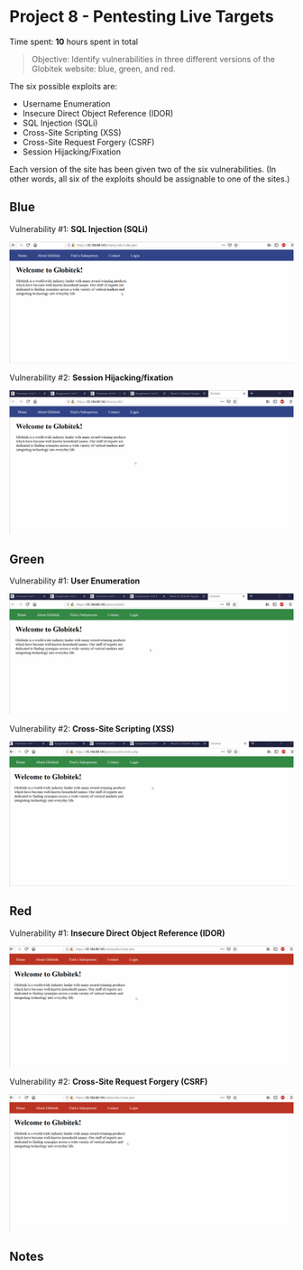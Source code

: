 # Project 8 - Pentesting Live Targets

Time spent: **10** hours spent in total

> Objective: Identify vulnerabilities in three different versions of the Globitek website: blue, green, and red.

The six possible exploits are:
* Username Enumeration
* Insecure Direct Object Reference (IDOR)
* SQL Injection (SQLi)
* Cross-Site Scripting (XSS)
* Cross-Site Request Forgery (CSRF)
* Session Hijacking/Fixation

Each version of the site has been given two of the six vulnerabilities. (In other words, all six of the exploits should be assignable to one of the sites.)

## Blue

Vulnerability #1: **SQL Injection (SQLi)**

![](Blue_sql_injection.gif)

Vulnerability #2: **Session Hijacking/fixation**

![](Blue_session_hijacking_fixation.gif)


## Green

Vulnerability #1: **User Enumeration**

![](Green_user_enum.gif)

Vulnerability #2: **Cross-Site Scripting (XSS)**

![](Green_XSS.gif)


## Red

Vulnerability #1: **Insecure Direct Object Reference (IDOR)**

![](Red_idor.gif)

Vulnerability #2: **Cross-Site Request Forgery (CSRF)**

![](Red_csrf.gif)


## Notes



